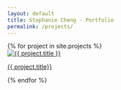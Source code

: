 ```yaml
---
layout: default
title: Stephanie Cheng - Portfolio
permalink: /projects/
---
```


<div class="gallery-container">
<div class="project-gallery">
    {% for project in site.projects %}
      <div class="gallery-item">
        <a href="{{ project.url | relative_url }}">
          <img src="{{ project.image | relative_url }}" alt="{{ project.title }}" />
          <p>{{ project.title}}</p>
        </a>
      </div>
    {% endfor %}
</div>
</div>